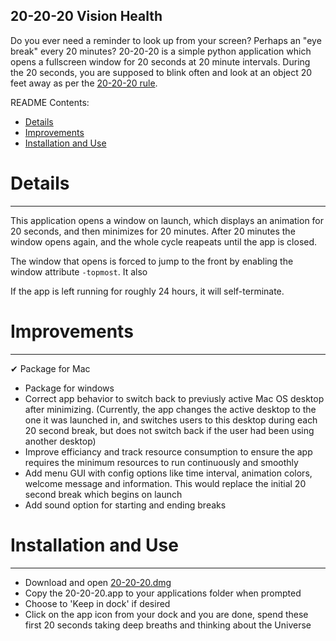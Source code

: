 20-20-20 Vision Health
---
Do you ever need a reminder to look up from your screen? Perhaps an "eye break" every 20 minutes?
20-20-20 is a simple python application which opens a fullscreen window for 20 seconds at 20 minute intervals. During the 20 seconds, you are supposed to blink often and look at an object 20 feet away as per the [20-20-20 rule](https://en.wikipedia.org/wiki/Computer_vision_syndrome#:~:text=One%20of%20the%20catch%20phrases,from%20the%20optometrist%20and%20ophthalmologist.).

README Contents:
- [Details](#Details)
- [Improvements](#Improvements)
- [Installation and Use](#Installation-and-Use)

# Details
---
This application opens a window on launch, which displays an animation for 20 seconds, and then minimizes for 20 minutes. After 20 minutes the window opens again, and the whole cycle reapeats until the app is closed.

The window that opens is forced to jump to the front by enabling the window attribute `-topmost`. It also

If the app is left running for roughly 24 hours, it will self-terminate.

# Improvements
---
✔ Package for Mac
- Package for windows
- Correct app behavior to switch back to previusly active Mac OS desktop after minimizing. (Currently, the app changes the active desktop to the one it was launched in, and switches users to this desktop during each 20 second break, but does not switch back if the user had been using another desktop)
- Improve efficiancy and track resource consumption to ensure the app requires the minimum resources to run continuously and smoothly
- Add menu GUI with config options like time interval, animation colors, welcome message and information. This would replace the initial 20 second break which begins on launch
- Add sound option for starting and ending breaks
  
# Installation and Use
---
- Download and open [20-20-20.dmg](dist/20-20-20.dmg)
- Copy the 20-20-20.app to your applications folder when prompted
- Choose to 'Keep in dock' if desired
- Click on the app icon from your dock and you are done, spend these first 20 seconds taking deep breaths and thinking about the Universe
